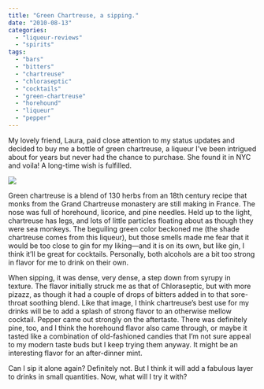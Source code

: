 ```yaml
---
title: "Green Chartreuse, a sipping."
date: "2010-08-13"
categories: 
  - "liqueur-reviews"
  - "spirits"
tags: 
  - "bars"
  - "bitters"
  - "chartreuse"
  - "chloraseptic"
  - "cocktails"
  - "green-chartreuse"
  - "horehound"
  - "liqueur"
  - "pepper"
---
```


My lovely friend, Laura, paid close attention to my status updates and decided to buy me a bottle of green chartreuse, a liqueur I’ve been intrigued about for years but never had the chance to purchase. She found it in NYC and voila! A long-time wish is fulfilled.

![](http://www.rebeccagomezfarrell.com/gourmez/photos/chartreuse.jpg)

Green chartreuse is a blend of 130 herbs from an 18th century recipe that monks from the Grand Chartreuse monastery are still making in France. The nose was full of horehound, licorice, and pine needles. Held up to the light, chartreuse has legs, and lots of little particles floating about as though they were sea monkeys. The beguiling green color beckoned me (the shade chartreuse comes from this liqueur), but those smells made me fear that it would be too close to gin for my liking—and it is on its own, but like gin, I think it’ll be great for cocktails. Personally, both alcohols are a bit too strong in flavor for me to drink on their own.

When sipping, it was dense, very dense, a step down from syrupy in texture. The flavor initially struck me as that of Chloraseptic, but with more pizazz, as though it had a couple of drops of bitters added in to that sore-throat soothing blend. Like that image, I think chartreuse’s best use for my drinks will be to add a splash of strong flavor to an otherwise mellow cocktail. Pepper came out strongly on the aftertaste. There was definitely pine, too, and I think the horehound flavor also came through, or maybe it tasted like a combination of old-fashioned candies that I’m not sure appeal to my modern taste buds but I keep trying them anyway. It might be an interesting flavor for an after-dinner mint.

Can I sip it alone again? Definitely not. But I think it will add a fabulous layer to drinks in small quantities. Now, what will I try it with?
